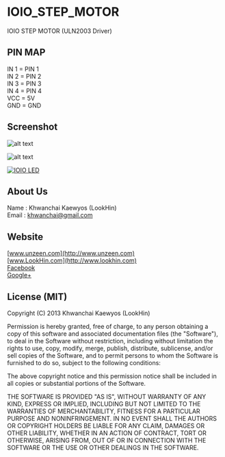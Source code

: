 IOIO_STEP_MOTOR
======================

IOIO STEP MOTOR (ULN2003 Driver)

## PIN MAP
IN 1 = PIN 1  
IN 2 = PIN 2  
IN 3 = PIN 3  
IN 4 = PIN 4  
VCC = 5V  
GND = GND  

## Screenshot

![alt text](http://www.unzeen.com/github/IOIO_STEP_MOTOR/2013-10-19-12-04-54.png "IOIO STEP MOTOR (ULN2003 Driver)")

![alt text](http://www.unzeen.com/github/IOIO_STEP_MOTOR/IMAG1091.jpg "IOIO STEP MOTOR (ULN2003 Driver)")

[![IOIO LED](http://img.youtube.com/vi/ymOymsBHp1c/0.jpg)](http://www.youtube.com/watch?v=ymOymsBHp1c)


## About Us
Name : Khwanchai Kaewyos (LookHin)  
Email : khwanchai@gmail.com

## Website
[www.unzeen.com](http://www.unzeen.com)  
[www.LookHin.com](http://www.lookhin.com)  
[Facebook](https://www.facebook.com/LookHin)  
[Google+](https://plus.google.com/u/0/115201343913237885999/posts)




## License (MIT)

Copyright (C) 2013 Khwanchai Kaewyos (LookHin)

Permission is hereby granted, free of charge, to any person obtaining a copy of this software and associated documentation files (the "Software"), to deal in the Software without restriction, including without limitation the rights to use, copy, modify, merge, publish, distribute, sublicense, and/or sell copies of the Software, and to permit persons to whom the Software is furnished to do so, subject to the following conditions:

The above copyright notice and this permission notice shall be included in all copies or substantial portions of the Software.

THE SOFTWARE IS PROVIDED "AS IS", WITHOUT WARRANTY OF ANY KIND, EXPRESS OR IMPLIED, INCLUDING BUT NOT LIMITED TO THE WARRANTIES OF MERCHANTABILITY, FITNESS FOR A PARTICULAR PURPOSE AND NONINFRINGEMENT. IN NO EVENT SHALL THE AUTHORS OR COPYRIGHT HOLDERS BE LIABLE FOR ANY CLAIM, DAMAGES OR OTHER LIABILITY, WHETHER IN AN ACTION OF CONTRACT, TORT OR OTHERWISE, ARISING FROM, OUT OF OR IN CONNECTION WITH THE SOFTWARE OR THE USE OR OTHER DEALINGS IN THE SOFTWARE.
